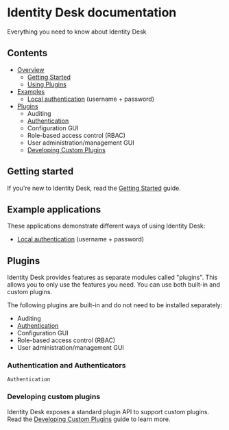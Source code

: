 # Identity Desk documentation

Everything you need to know about Identity Desk

## Contents

  - [Overview](overview)
    - [Getting Started](overview/Getting-Started.md)
    - [Using Plugins](Using-Plugins.md)
  - [Examples](../examples)
    - [Local authentication](../examples/local) (username + password)
  - [Plugins](plugins)
    - Auditing
    - [Authentication](plugins/Authentication.md)
    - Configuration GUI
    - Role-based access control (RBAC)
    - User administration/management GUI
    - [Developing Custom Plugins](plugins/Developing-Custom-Plugins.md)

## Getting started

If you're new to Identity Desk, read the [Getting Started](overview/Getting-Started.md) guide.

## Example applications

These applications demonstrate different ways of using Identity Desk:

  - [Local authentication](../examples/local) (username + password)

## Plugins

Identity Desk provides features as separate modules called "plugins". This allows you to only use the features you need. You can use both built-in and custom plugins.

The following plugins are built-in and do not need to be installed separately:

  - Auditing
  - [Authentication](plugins/Authentication.md)
  - Configuration GUI
  - Role-based access control (RBAC)
  - User administration/management GUI

### Authentication and Authenticators

`Authentication`

### Developing custom plugins

Identity Desk exposes a standard plugin API to support custom plugins. Read the [Developing Custom Plugins](plugins/Developing-Custom-Plugins.md) guide to learn more.